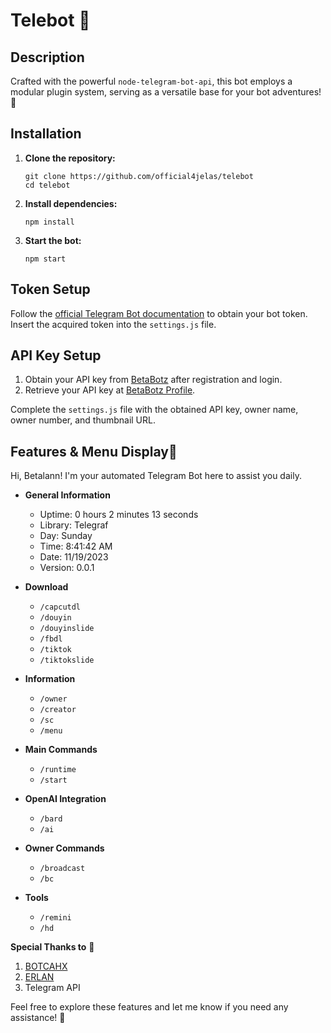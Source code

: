 # Telebot 🤖

## Description
Crafted with the powerful `node-telegram-bot-api`, this bot employs a modular plugin system, serving as a versatile base for your bot adventures! 🌟

## Installation

1. **Clone the repository:**
   ```
   git clone https://github.com/official4jelas/telebot
   cd telebot
   ```

2. **Install dependencies:**
   ```
   npm install
   ```

3. **Start the bot:**
   ```
   npm start
   ```

## Token Setup

Follow the [official Telegram Bot documentation](https://core.telegram.org/bots#botfather) to obtain your bot token. Insert the acquired token into the `settings.js` file.

## API Key Setup

1. Obtain your API key from [BetaBotz](https://api.betabotz.eu.org/users/register) after registration and login.
2. Retrieve your API key at [BetaBotz Profile](https://api.betabotz.eu.org/profile).

Complete the `settings.js` file with the obtained API key, owner name, owner number, and thumbnail URL.

## Features & Menu Display🚀 

Hi, Betalann! I'm your automated Telegram Bot here to assist you daily.

- **General Information**
  - Uptime: 0 hours 2 minutes 13 seconds
  - Library: Telegraf
  - Day: Sunday
  - Time: 8:41:42 AM
  - Date: 11/19/2023
  - Version: 0.0.1

- **Download**
  - `/capcutdl`
  - `/douyin`
  - `/douyinslide`
  - `/fbdl`
  - `/tiktok`
  - `/tiktokslide`

- **Information**
  - `/owner`
  - `/creator`
  - `/sc`
  - `/menu`

- **Main Commands**
  - `/runtime`
  - `/start`

- **OpenAI Integration**
  - `/bard`
  - `/ai`

- **Owner Commands**
  - `/broadcast`
  - `/bc`

- **Tools**
  - `/remini`
  - `/hd`

**Special Thanks to** 🙌

1. [BOTCAHX](https://github.com/BOTCAHX)
2. [ERLAN](https://github.com/ERLANRAHMAT)
3. Telegram API

Feel free to explore these features and let me know if you need any assistance! 🤖
